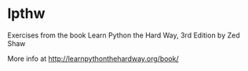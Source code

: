 lpthw
=====

Exercises from the book Learn Python the Hard Way, 3rd Edition by Zed Shaw

More info at http://learnpythonthehardway.org/book/
